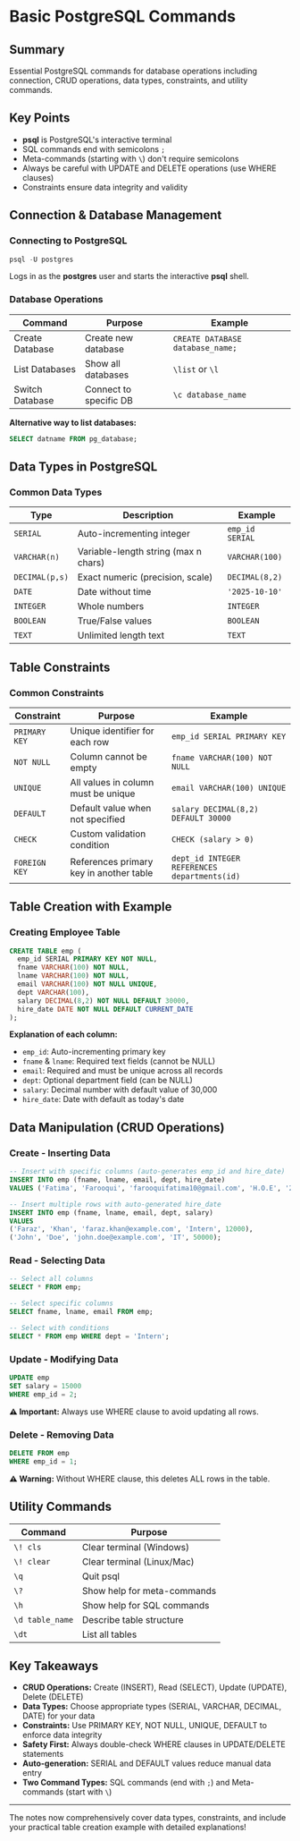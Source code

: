# Basic PostgreSQL Commands

## Summary
Essential PostgreSQL commands for database operations including connection, CRUD operations, data types, constraints, and utility commands.

## Key Points
- **psql** is PostgreSQL's interactive terminal
- SQL commands end with semicolons `;`
- Meta-commands (starting with `\`) don't require semicolons
- Always be careful with UPDATE and DELETE operations (use WHERE clauses)
- Constraints ensure data integrity and validity

## Connection & Database Management

### Connecting to PostgreSQL
```sql
psql -U postgres
```
Logs in as the **postgres** user and starts the interactive **psql** shell.

### Database Operations
| Command | Purpose | Example |
|---------|---------|---------|
| Create Database | Create new database | `CREATE DATABASE database_name;` |
| List Databases | Show all databases | `\list` or `\l` |
| Switch Database | Connect to specific DB | `\c database_name` |

**Alternative way to list databases:**
```sql
SELECT datname FROM pg_database;
```

## Data Types in PostgreSQL

### Common Data Types
| Type | Description | Example |
|------|-------------|---------|
| `SERIAL` | Auto-incrementing integer | `emp_id SERIAL` |
| `VARCHAR(n)` | Variable-length string (max n chars) | `VARCHAR(100)` |
| `DECIMAL(p,s)` | Exact numeric (precision, scale) | `DECIMAL(8,2)` |
| `DATE` | Date without time | `'2025-10-10'` |
| `INTEGER` | Whole numbers | `INTEGER` |
| `BOOLEAN` | True/False values | `BOOLEAN` |
| `TEXT` | Unlimited length text | `TEXT` |

## Table Constraints

### Common Constraints
| Constraint | Purpose | Example |
|------------|---------|---------|
| `PRIMARY KEY` | Unique identifier for each row | `emp_id SERIAL PRIMARY KEY` |
| `NOT NULL` | Column cannot be empty | `fname VARCHAR(100) NOT NULL` |
| `UNIQUE` | All values in column must be unique | `email VARCHAR(100) UNIQUE` |
| `DEFAULT` | Default value when not specified | `salary DECIMAL(8,2) DEFAULT 30000` |
| `CHECK` | Custom validation condition | `CHECK (salary > 0)` |
| `FOREIGN KEY` | References primary key in another table | `dept_id INTEGER REFERENCES departments(id)` |

## Table Creation with Example

### Creating Employee Table
```sql
CREATE TABLE emp (
  emp_id SERIAL PRIMARY KEY NOT NULL,
  fname VARCHAR(100) NOT NULL,
  lname VARCHAR(100) NOT NULL,
  email VARCHAR(100) NOT NULL UNIQUE,
  dept VARCHAR(100),
  salary DECIMAL(8,2) NOT NULL DEFAULT 30000,
  hire_date DATE NOT NULL DEFAULT CURRENT_DATE
);
```

**Explanation of each column:**
- `emp_id`: Auto-incrementing primary key
- `fname` & `lname`: Required text fields (cannot be NULL)
- `email`: Required and must be unique across all records
- `dept`: Optional department field (can be NULL)
- `salary`: Decimal number with default value of 30,000
- `hire_date`: Date with default as today's date

## Data Manipulation (CRUD Operations)

### Create - Inserting Data
```sql
-- Insert with specific columns (auto-generates emp_id and hire_date)
INSERT INTO emp (fname, lname, email, dept, hire_date)
VALUES ('Fatima', 'Farooqui', 'farooquifatima10@gmail.com', 'H.O.E', '2025-10-10');

-- Insert multiple rows with auto-generated hire_date
INSERT INTO emp (fname, lname, email, dept, salary)
VALUES 
('Faraz', 'Khan', 'faraz.khan@example.com', 'Intern', 12000),
('John', 'Doe', 'john.doe@example.com', 'IT', 50000);
```

### Read - Selecting Data
```sql
-- Select all columns
SELECT * FROM emp;

-- Select specific columns
SELECT fname, lname, email FROM emp;

-- Select with conditions
SELECT * FROM emp WHERE dept = 'Intern';
```

### Update - Modifying Data
```sql
UPDATE emp
SET salary = 15000
WHERE emp_id = 2;
```
**⚠️ Important:** Always use WHERE clause to avoid updating all rows.

### Delete - Removing Data
```sql
DELETE FROM emp
WHERE emp_id = 1;
```
**⚠️ Warning:** Without WHERE clause, this deletes ALL rows in the table.

## Utility Commands
| Command | Purpose |
|---------|---------|
| `\! cls` | Clear terminal (Windows) |
| `\! clear` | Clear terminal (Linux/Mac) |
| `\q` | Quit psql |
| `\?` | Show help for meta-commands |
| `\h` | Show help for SQL commands |
| `\d table_name` | Describe table structure |
| `\dt` | List all tables |

## Key Takeaways
- **CRUD Operations:** Create (INSERT), Read (SELECT), Update (UPDATE), Delete (DELETE)
- **Data Types:** Choose appropriate types (SERIAL, VARCHAR, DECIMAL, DATE) for your data
- **Constraints:** Use PRIMARY KEY, NOT NULL, UNIQUE, DEFAULT to enforce data integrity
- **Safety First:** Always double-check WHERE clauses in UPDATE/DELETE statements
- **Auto-generation:** SERIAL and DEFAULT values reduce manual data entry
- **Two Command Types:** SQL commands (end with `;`) and Meta-commands (start with `\`)

---

The notes now comprehensively cover data types, constraints, and include your practical table creation example with detailed explanations!
